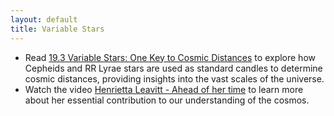```yaml
---
layout: default
title: Variable Stars
---
```


- Read [19.3 Variable Stars: One Key to Cosmic Distances](https://openstax.org/books/astronomy-2e/pages/19-3-variable-stars-one-key-to-cosmic-distances) to explore how Cepheids and RR Lyrae stars are used as standard candles to determine cosmic distances, providing insights into the vast scales of the universe.
- Watch the video [Henrietta Leavitt - Ahead of her time](https://www.youtube.com/watch?v=XQv03YqEPNM) to learn more about her essential contribution to our understanding of the cosmos. 
